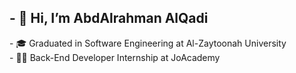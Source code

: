 <h2>- 👋 Hi, I’m AbdAlrahman AlQadi</h2>
- 🎓 Graduated in Software Engineering at Al-Zaytoonah University <br>
- 🧑‍💻 Back-End Developer Internship at JoAcademy 


<!---
AbdAlrahmanAlQadi/AbdAlrahmanAlQadi is a ✨ special ✨ repository because its `README.md` (this file) appears on your GitHub profile.
You can click the Preview link to take a look at your changes.
--->
